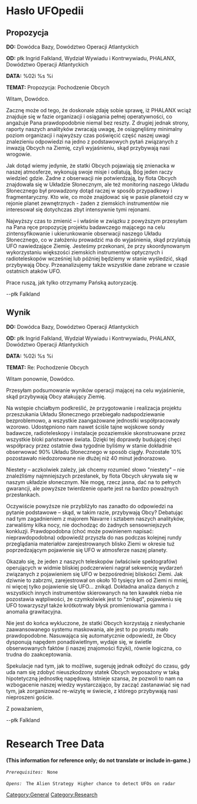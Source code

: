 # Hasło UFOpedii

## Propozycja

**DO:** Dowódca Bazy, Dowództwo Operacji Atlantyckich

**OD:** płk Ingrid Falkland, Wydział Wywiadu i Kontrwywiadu, PHALANX,
Dowództwo Operacji Atlantyckich

**DATA:** %02i %s %i

**TEMAT:** Propozycja: Pochodzenie Obcych

Witam, Dowódco.

Zacznę może od tego, że doskonale zdaję sobie sprawę, iż PHALANX wciąż
znajduje się w fazie organizacji i osiągania pełnej operatywności, co
angażuje Pana prawdopodobnie niemal bez reszty. Z drugiej jednak strony,
raporty naszych analityków zwracają uwagę, że osiągnęliśmy minimalny
poziom organizacji i najwyższy czas poświęcić część naszej uwagi
znalezieniu odpowiedzi na jedno z podstawowych pytań związanych z
inwazją Obcych na Ziemię, czyli wyjaśnieniu, skąd przybywają nasi
wrogowie.

Jak dotąd wiemy jedynie, że statki Obcych pojawiają się znienacka w
naszej atmosferze, wykonują swoje misje i odlatują, Bóg jeden raczy
wiedzieć gdzie. Żadne z obserwacji nie potwierdzają, by flota Obcych
znajdowała się w Układzie Słonecznym, ale też monitoring naszego Układu
Słonecznego był prowadzony dotąd raczej w sposób przypadkowy i
fragmentaryczny. Kto wie, co może znajdować się w pasie planetoid czy w
rejonie planet zewnętrznych - żaden z ziemskich instrumentów nie
interesował się dotychczas zbyt intensywnie tymi rejonami.

Najwyższy czas to zmienić – i właśnie w związku z powyższym przesyłam na
Pana ręce propozycję projektu badawczego mającego na celu
zintensyfikowanie i ukierunkowanie obserwacji naszego Układu
Słonecznego, co w założeniu prowadzić ma do wyjaśnienia, skąd przylatują
UFO nawiedzające Ziemię. Jesteśmy przekonani, że przy skoordynowanym
wykorzystaniu większości ziemskich instrumentów optycznych i
radioteleskopów wcześniej lub później będziemy w stanie wyśledzić, skąd
przybywają Obcy. Przeanalizujemy także wszystkie dane zebrane w czasie
ostatnich ataków UFO.

Prace ruszą, jak tylko otrzymamy Pańską autoryzację.

--płk Falkland

## Wynik

**DO:** Dowódca Bazy, Dowództwo Operacji Atlantyckich

**OD:** płk Ingrid Falkland, Wydział Wywiadu i Kontrwywiadu, PHALANX,
Dowództwo Operacji Atlantyckich

**DATA:** %02i %s %i

**TEMAT:** Re: Pochodzenie Obcych

Witam ponownie, Dowódco.

Przesyłam podsumowanie wyników operacji mającej na celu wyjaśnienie,
skąd przybywają Obcy atakujący Ziemię.

Na wstępie chciałbym podkreślić, że przygotowanie i realizacja projektu
przeszukania Układu Słonecznego przebiegało nadspodziewanie
bezproblemowo, a wszystkie zaangażowane jednostki współpracowały
wzorowo. Udostępniono nam nawet ściśle tajne wojskowe sondy badawcze,
radioteleskopy i instalacje pozaziemskie skonstruowane przez wszystkie
bloki państwowe świata. Dzięki tej doprawdy budującej chęci współpracy
przez ostatnie dwa tygodnie byliśmy w stanie dokładnie obserwować 90%
Układu Słonecznego w sposób ciągły. Pozostałe 10% pozostawało
niedozorowane nie dłużej niż 40 minut jednorazowo.

Niestety – aczkolwiek zależy, jak chcemy rozumieć słowo "niestety" – nie
znaleźliśmy najmniejszych przesłanek, by flota Obcych ukrywała się w
naszym układzie słonecznym. Nie mogę, rzecz jasna, dać na to pełnych
gwarancji, ale powyższe twierdzenie oparte jest na bardzo poważnych
przesłankach.

Oczywiście powyższe nie przybliżyło nas zanadto do odpowiedzi na pytanie
podstawowe – skąd, w takim razie, przybywają Obcy? Debatując nad tym
zagadnieniem z majorem Navarre i sztabem naszych analityków, zarwaliśmy
kilka nocy, nie dochodząc do żadnych sensowniejszych konkluzji.
Prawdopodobna (choć może powinienem napisać: nieprawdopodobna) odpowiedź
przyszła do nas podczas kolejnej rundy przeglądania materiałów
zarejestrowanych blisko Ziemi w okresie tuż poprzedzającym pojawienie
się UFO w atmosferze naszej planety.

Okazało się, że jeden z naszych teleskopów (właściwie spektografów)
operujących w widmie bliskiej podczerwieni nagrał sekwencję wydarzeń
związanych z pojawieniem się UFO w bezpośredniej bliskości Ziemi. Jak
dziwnie to zabrzmi, zarejestrował on około 10 tysięcy km od Ziemi ni
mniej, ni więcej tylko pojawienie się UFO... znikąd. Dokładna analiza
danych z wszystkich innych instrumentów skierowanych na ten kawałek
nieba nie pozostawia wątpliwości, że czymkolwiek jest to "znikąd",
pojawieniu się UFO towarzyszył także krótkotrwały błysk promieniowania
gamma i anomalia grawitacyjna.

Nie jest do końca wykluczone, że statki Obcych korzystają z niesłychanie
zaawansowanego systemu maskowania, ale jest to po prostu mało
prawdopodobne. Nasuwająca się automatycznie odpowiedź, że Obcy dysponują
napędem ponadświetlnym, wydaje się, w świetle obserwowanych faktów (i
naszej znajomości fizyki), równie logiczna, co trudna do zaakceptowania.

Spekulacje nad tym, jak to możliwe, sugeruję jednak odłożyć do czasu,
gdy uda nam się zdobyć nieuszkodzony statek Obcych wyposażony w taką
hipotetyczną jednostkę napędową. Istnieje szansa, że pozwoli to nam na
wzbogacenie naszej wiedzy wystarczająco, by zacząć zastanawiać się nad
tym, jak zorganizować re-wizytę w świecie, z którego przybywają nasi
nieproszeni goście.

Z poważaniem,

--płk Falkland

# Research Tree Data

**(This information for reference only; do not translate or include
in-game.)**

*`Prerequisites:`*
` None`

*`Opens:`*
` The Alien Strategy`
` Higher chance to detect UFOs on radar`

[Category:General](Category:General "wikilink")
[Category:Research](Category:Research "wikilink")